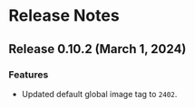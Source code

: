 # Release Notes
## Release 0.10.2 (March 1, 2024)
### Features ###
  - Updated default global image tag to `2402`.
